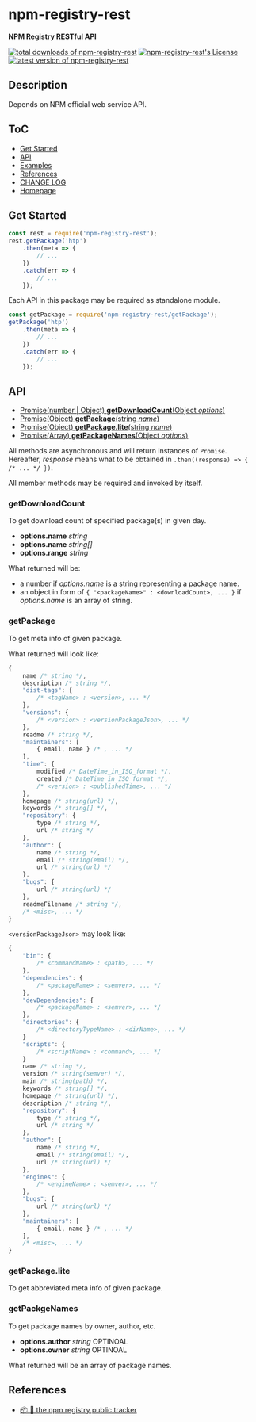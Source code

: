 #	npm-registry-rest
__NPM Registry RESTful API__

[![total downloads of npm-registry-rest](https://img.shields.io/npm/dt/npm-registry-rest.svg)](https://www.npmjs.com/package/npm-registry-rest)
[![npm-registry-rest's License](https://img.shields.io/npm/l/npm-registry-rest.svg)](https://www.npmjs.com/package/npm-registry-rest)
[![latest version of npm-registry-rest](https://img.shields.io/npm/v/npm-registry-rest.svg)](https://www.npmjs.com/package/npm-registry-rest)

##  Description

Depends on NPM official web service API.

##	ToC

*	[Get Started](#get-started)
*	[API](#api)
* 	[Examples](#examples)
*	[References](#references)
*	[CHANGE LOG](./CHANGELOG.md)
*	[Homepage](https://github.com/YounGoat/nodejs.npm-registry-api)

##	Get Started

```javascript
const rest = require('npm-registry-rest');
rest.getPackage('htp')
    .then(meta => {
        // ...
    })
    .catch(err => {
        // ...
    });
```

Each API in this package may be required as standalone module.

```javascript
const getPackage = require('npm-registry-rest/getPackage');
getPackage('htp')
    .then(meta => {
        // ...
    })
    .catch(err => {
        // ...
    });
```

##	API

*   [Promise(number | Object) __getDownloadCount__(Object *options*)](#getdownloadcount)
*   [Promise(Object) __getPackage__(string *name*)](#getpackage)
*   [Promise(Object) __getPackage.lite__(string *name*)](#getpackages)
*   [Promise(Array) __getPackageNames__(Object *options*)](#getpackagenames)

All methods are asynchronous and will return instances of `Promise`. Hereafter, *response* means what to be obtained in `.then((response) => { /* ... */ })`.

All member methods may be required and invoked by itself.

### getDownloadCount

To get download count of specified package(s) in given day.

*   __options.name__ *string*
*   __options.name__ *string[]*
*   __options.range__ *string*

What returned will be:
*   a number if *options.name* is a string representing a package name.
*   an object in form of `{ "<packageName>" : <downloadCount>, ... }` if *options.name* is an array of string.

### getPackage

To get meta info of given package.

What returned will look like:

```javascript
{
    name /* string */,
    description /* string */,
    "dist-tags": {
        /* <tagName> : <version>, ... */
    },
    "versions": {
        /* <version> : <versionPackageJson>, ... */
    },
    readme /* string */,
    "maintainers": [
        { email, name } /* , ... */
    ],
    "time": {
        modified /* DateTime_in_ISO_format */,
        created /* DateTime_in_ISO_format */,
        /* <version> : <publishedTime>, ... */
    },
    homepage /* string(url) */,
    keywords /* string[] */,
    "repository": {
        type /* string */,
        url /* string */
    },
    "author": {
        name /* string */,
        email /* string(email) */,
        url /* string(url) */
    },
    "bugs": {
        url /* string(url) */
    },
    readmeFilename /* string */,
    /* <misc>, ... */
}
```

`<versionPackageJson>` may look like:
```javascript
{
    "bin": {
        /* <commandName> : <path>, ... */
    },
    "dependencies": {
        /* <packageName> : <semver>, ... */
    },
    "devDependencies": {
        /* <packageName> : <semver>, ... */
    },
    "directories": {
        /* <directoryTypeName> : <dirName>, ... */
    }
    "scripts": {
        /* <scriptName> : <command>, ... */
    }
    name /* string */,
    version /* string(semver) */,
    main /* string(path) */,
    keywords /* string[] */,
    homepage /* string(url) */,
    description /* string */,
    "repository": {
        type /* string */,
        url /* string */
    },
    "author": {
        name /* string */,
        email /* string(email) */,
        url /* string(url) */
    },
    "engines": {
        /* <engineName> : <semver>, ... */
    },
    "bugs": {
        url /* string(url) */
    },
    "maintainers": [
        { email, name } /* , ... */
    ],
    /* <misc>, ... */
}
```



### getPackage.lite

To get abbreviated meta info of given package.

### getPackgeNames

To get package names by owner, author, etc.

*   __options.author__ *string* OPTINOAL
*   __options.owner__ *string* OPTINOAL

What returned will be an array of package names.

##  References

*   [📦 📒 the npm registry public tracker](https://github.com/npm/registry)